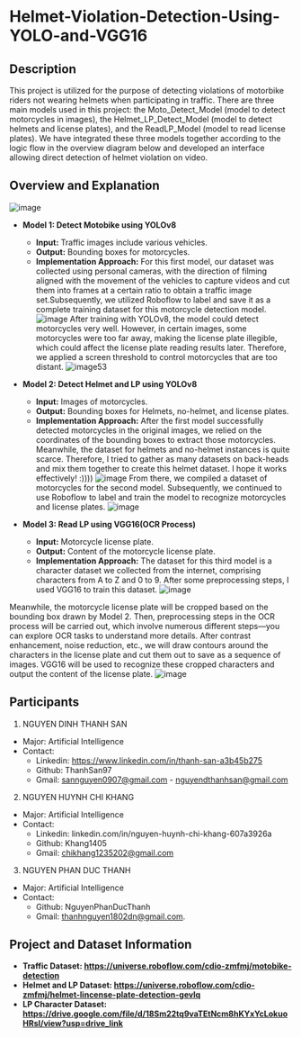 # Helmet-Violation-Detection-Using-YOLO-and-VGG16

## Description
This project is utilized for the purpose of detecting violations of motorbike riders not wearing helmets when participating in traffic. There are three main models used in this project: the Moto_Detect_Model (model to detect motorcycles in images), the Helmet_LP_Detect_Model (model to detect helmets and license plates), and the ReadLP_Model (model to read license plates). We have integrated these three models together according to the logic flow in the overview diagram below and developed an interface allowing direct detection of helmet violation on video.

## Overview and Explanation
![image](https://github.com/ThanhSan97/Helmet-Violation-Detection-Using-YOLO-and-VGG16/assets/91296937/7447a70e-7597-4419-9965-75cc7a0f9988)


- **Model 1: Detect Motobike using YOLOv8**
  + **Input:** Traffic images include various vehicles.
  + **Output:** Bounding boxes for motorcycles.
  + **Implementation Approach:**
  For this first model, our dataset was collected using personal cameras, with the direction of filming aligned with the movement of the vehicles to capture videos and cut them into frames at a certain ratio to obtain a traffic image set.Subsequently, we utilized Roboflow to label and save it as a complete training dataset for this motorcycle detection model.
![image](https://github.com/ThanhSan97/Helmet-Violation-Detection-Using-YOLO-and-VGG16/assets/91296937/ea8421df-d1ee-4a6b-ac34-ffa496186c6b)
After training with YOLOv8, the model could detect motorcycles very well. However, in certain images, some motorcycles were too far away, making the license plate illegible, which could affect the license plate reading results later. Therefore, we applied a screen threshold to control motorcycles that are too distant.
![image53](https://github.com/ThanhSan97/Helmet-Violation-Detection-Using-YOLO-and-VGG16/assets/91296937/11b08a0e-f81f-45c2-864a-83d0b3dec157)

- **Model 2: Detect Helmet and LP using YOLOv8**
  + **Input:** Images of motorcycles.
  + **Output:** Bounding boxes for Helmets, no-helmet, and license plates.
  + **Implementation Approach:**
 After the first model successfully detected motorcycles in the original images, we relied on the coordinates of the bounding boxes to extract those motorcycles. Meanwhile, the dataset for helmets and no-helmet instances is quite scarce. Therefore, I tried to gather as many datasets on back-heads and mix them together to create this helmet dataset. I hope it works effectively! :))))
![image](https://github.com/ThanhSan97/Helmet-Violation-Detection-Using-YOLO-and-VGG16/assets/91296937/3fc2575e-dbe0-4c59-8950-26136d464a37)
From there, we compiled a dataset of motorcycles for the second model. Subsequently, we continued to use Roboflow to label and train the model to recognize motorcycles and license plates.
![image](https://github.com/ThanhSan97/Helmet-Violation-Detection-Using-YOLO-and-VGG16/assets/91296937/1c5e4609-2b12-4076-a44c-3307d33309eb)

- **Model 3: Read LP using VGG16(OCR Process)**
  + **Input:** Motorcycle license plate.
  + **Output:** Content of the motorcycle license plate.
  + **Implementation Approach:**
The dataset for this third model is a character dataset we collected from the internet, comprising characters from A to Z and 0 to 9. After some preprocessing steps, I used VGG16 to train this dataset.
![image](https://github.com/ThanhSan97/Helmet-Violation-Detection-Using-YOLO-and-VGG16/assets/91296937/91c45bf1-251b-4fe5-95f2-0c954f649596)

Meanwhile, the motorcycle license plate will be cropped based on the bounding box drawn by Model 2. Then, preprocessing steps in the OCR process will be carried out, which involve numerous different steps—you can explore OCR tasks to understand more details. After contrast enhancement, noise reduction, etc., we will draw contours around the characters in the license plate and cut them out to save as a sequence of images. VGG16 will be used to recognize these cropped characters and output the content of the license plate.
![image](https://github.com/ThanhSan97/Helmet-Violation-Detection-Using-YOLO-and-VGG16/assets/91296937/ecc37b89-0e91-483b-b92f-d176edfa105e)

## Participants
1. NGUYEN DINH THANH SAN
- Major: Artificial Intelligence
- Contact:
   + Linkedin: https://www.linkedin.com/in/thanh-san-a3b45b275
   + Github: ThanhSan97
   + Gmail: sannguyen0907@gmail.com - nguyendthanhsan@gmail.com
2. NGUYEN HUYNH CHI KHANG
- Major: Artificial Intelligence
- Contact:
   + Linkedin: linkedin.com/in/nguyen-huynh-chi-khang-607a3926a
   + Github: Khang1405
   + Gmail: chikhang1235202@gmail.com
3. NGUYEN PHAN DUC THANH
- Major: Artificial Intelligence
- Contact:
   + Github: NguyenPhanDucThanh
   + Gmail: thanhnguyen1802dn@gmail.com.

## Project and Dataset Information
- **Traffic Dataset: https://universe.roboflow.com/cdio-zmfmj/motobike-detection**
- **Helmet and LP Dataset: https://universe.roboflow.com/cdio-zmfmj/helmet-lincense-plate-detection-gevlq**
- **LP Character Dataset: https://drive.google.com/file/d/18Sm22tq9vaTEtNcm8hKYxYcLokuoHRsI/view?usp=drive_link**
